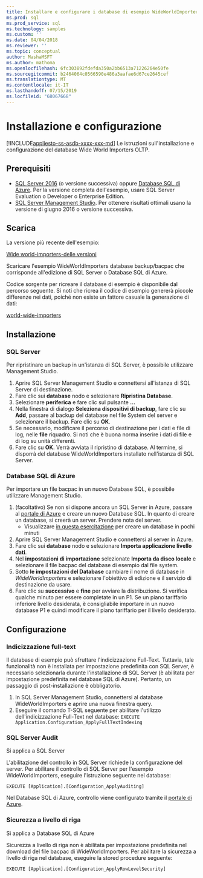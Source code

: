 ```yaml
---
title: Installare e configurare i database di esempio WideWorldImporters - SQL | Microsoft Docs
ms.prod: sql
ms.prod_service: sql
ms.technology: samples
ms.custom: ''
ms.date: 04/04/2018
ms.reviewer: ''
ms.topic: conceptual
author: MashaMSFT
ms.author: mathoma
ms.openlocfilehash: 6fc303892fdefda350a2bb6513a71226264e50fe
ms.sourcegitcommit: b2464064c0566590e486a3aafae6d67ce2645cef
ms.translationtype: MT
ms.contentlocale: it-IT
ms.lasthandoff: 07/15/2019
ms.locfileid: "68067668"
---
```

# <a name="installation-and-configuration"></a>Installazione e configurazione
[!INCLUDE[appliesto-ss-asdb-xxxx-xxx-md](../includes/appliesto-ss-asdb-xxxx-xxx-md.md)]
Le istruzioni sull'installazione e configurazione del database Wide World Importers OLTP.

## <a name="prerequisites"></a>Prerequisiti

- [SQL Server 2016](https://www.microsoft.com/evalcenter/evaluate-sql-server-2016) (o versione successiva) oppure [Database SQL di Azure](https://azure.microsoft.com/services/sql-database/). Per la versione completa dell'esempio, usare SQL Server Evaluation o Developer o Enterprise Edition.
- [SQL Server Management Studio](../ssms/download-sql-server-management-studio-ssms.md). Per ottenere risultati ottimali usano la versione di giugno 2016 o versione successiva.

## <a name="download"></a>Scarica

La versione più recente dell'esempio:

[Wide world-importers-delle versioni](https://go.microsoft.com/fwlink/?LinkID=800630)

Scaricare l'esempio WideWorldImporters database backup/bacpac che corrisponde all'edizione di SQL Server o Database SQL di Azure.

Codice sorgente per ricreare il database di esempio è disponibile dal percorso seguente. Si noti che ricrea il codice di esempio genererà piccole differenze nei dati, poiché non esiste un fattore casuale la generazione di dati:

[world-wide-importers](https://github.com/Microsoft/sql-server-samples/tree/master/samples/databases/wide-world-importers/wwi-database-scripts)

## <a name="install"></a>Installazione


### <a name="sql-server"></a>SQL Server

Per ripristinare un backup in un'istanza di SQL Server, è possibile utilizzare Management Studio.

1. Aprire SQL Server Management Studio e connettersi all'istanza di SQL Server di destinazione.
2. Fare clic sui **database** nodo e selezionare **Ripristina Database**.
3. Selezionare **periferica** e fare clic sul pulsante **...**
4. Nella finestra di dialogo **Seleziona dispositivi di backup**, fare clic su **Add**, passare al backup del database nel file System del server e selezionare il backup. Fare clic su **OK**.
5. Se necessario, modificare il percorso di destinazione per i dati e file di log, nelle **file** riquadro. Si noti che è buona norma inserire i dati di file e di log su unità differenti.
6. Fare clic su **OK**. Verrà avviata il ripristino di database. Al termine, si disporrà del database WideWorldImporters installato nell'istanza di SQL Server.

### <a name="azure-sql-database"></a>Database SQL di Azure

Per importare un file bacpac in un nuovo Database SQL, è possibile utilizzare Management Studio.

1. (facoltativo) Se non si dispone ancora un SQL Server in Azure, passare al [portale di Azure](https://portal.azure.com/) e creare un nuovo Database SQL. In quanto di creare un database, si creerà un server. Prendere nota del server.
   - Visualizzare [in questa esercitazione](https://azure.microsoft.com/documentation/articles/sql-database-get-started/) per creare un database in pochi minuti
2. Aprire SQL Server Management Studio e connettersi al server in Azure.
3. Fare clic sui **database** nodo e selezionare **Importa applicazione livello dati**.
4. Nel **impostazioni di importazione** selezionate **Importa da disco locale** e selezionare il file bacpac del database di esempio dal file system.
5. Sotto **le impostazioni del Database** cambiare il nome di database in *WideWorldImporters* e selezionare l'obiettivo di edizione e il servizio di destinazione da usare.
6. Fare clic su **successivo** e **fine** per avviare la distribuzione. Si verifica qualche minuto per essere completate in un P1. Se un piano tariffario inferiore livello desiderata, è consigliabile importare in un nuovo database P1 e quindi modificare il piano tariffario per il livello desiderato.

## <a name="configuration"></a>Configurazione

### <a name="full-text-indexing"></a>Indicizzazione full-text

Il database di esempio può sfruttare l'indicizzazione Full-Text. Tuttavia, tale funzionalità non è installata per impostazione predefinita con SQL Server, è necessario selezionarla durante l'installazione di SQL Server (è abilitata per impostazione predefinita nel database SQL di Azure). Pertanto, un passaggio di post-installazione è obbligatorio.

1. In SQL Server Management Studio, connettersi al database WideWorldImporters e aprire una nuova finestra query.
2. Eseguire il comando T-SQL seguente per abilitare l'utilizzo dell'indicizzazione Full-Text nel database:  `EXECUTE Application.Configuration_ApplyFullTextIndexing`


### <a name="sql-server-audit"></a>SQL Server Audit

Si applica a SQL Server

L'abilitazione del controllo in SQL Server richiede la configurazione del server. Per abilitare il controllo di SQL Server per l'esempio WideWorldImporters, eseguire l'istruzione seguente nel database:

    EXECUTE [Application].[Configuration_ApplyAuditing]

Nel Database SQL di Azure, controllo viene configurato tramite il [portale di Azure](https://portal.azure.com/).

### <a name="row-level-security"></a>Sicurezza a livello di riga

Si applica a Database SQL di Azure

Sicurezza a livello di riga non è abilitata per impostazione predefinita nel download del file bacpac di WideWorldImporters. Per abilitare la sicurezza a livello di riga nel database, eseguire la stored procedure seguente:

    EXECUTE [Application].[Configuration_ApplyRowLevelSecurity]

